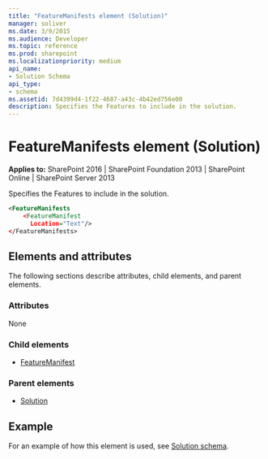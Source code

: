 ```yaml
---
title: "FeatureManifests element (Solution)"
manager: soliver
ms.date: 3/9/2015
ms.audience: Developer
ms.topic: reference
ms.prod: sharepoint
ms.localizationpriority: medium
api_name:
- Solution Schema
api_type:
- schema
ms.assetid: 7d4399d4-1f22-4687-a43c-4b42ed756e00
description: Specifies the Features to include in the solution.
---
```


# FeatureManifests element (Solution)

**Applies to:** SharePoint 2016 | SharePoint Foundation 2013 | SharePoint Online | SharePoint Server 2013
  
Specifies the Features to include in the solution.
  
```XML
<FeatureManifests
    <FeatureManifest
      Location="Text"/>
</FeatureManifests>
```

## Elements and attributes

The following sections describe attributes, child elements, and parent elements.

### Attributes

None
   
### Child elements

- [FeatureManifest](featuremanifest-element-solution.md)
   
### Parent elements

- [Solution](solution-element-solution.md)
   
## Example

For an example of how this element is used, see [Solution schema](solution-schema.md).
  

